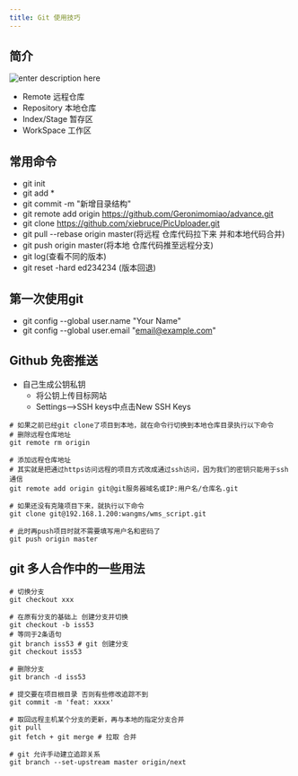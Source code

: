 ```yaml
---
title: Git 使用技巧
---
```


## 简介

![enter description here](https://img.wsmpage.cn/learning/2019-9-30/1569805768299.png)

* Remote 远程仓库
* Repository 本地仓库
* Index/Stage 暂存区
* WorkSpace 工作区


## 常用命令

* git init 
* git add *
* git commit -m "新增目录结构"
* git remote add origin https://github.com/Geronimomiao/advance.git
* git clone https://github.com/xiebruce/PicUploader.git
* git pull --rebase origin master(将远程 仓库代码拉下来 并和本地代码合并)
* git push origin master(将本地 仓库代码推至远程分支)
* git log(查看不同的版本)
* git reset -hard ed234234 (版本回退)

## 第一次使用git

* git config --global user.name "Your Name"
* git config --global user.email "email@example.com"

## Github 免密推送

* 自己生成公钥私钥
  * 将公钥上传目标网站
  * Settings–>SSH keys中点击New SSH Keys

```shell
# 如果之前已经git clone了项目到本地，就在命令行切换到本地仓库目录执行以下命令
# 删除远程仓库地址
git remote rm origin 

# 添加远程仓库地址
# 其实就是把通过https访问远程的项目方式改成通过ssh访问，因为我们的密钥只能用于ssh通信
git remote add origin git@git服务器域名或IP:用户名/仓库名.git

# 如果还没有克隆项目下来，就执行以下命令
git clone git@192.168.1.200:wangms/wms_script.git

# 此时再push项目时就不需要填写用户名和密码了
git push origin master
```

## git 多人合作中的一些用法
```shell
# 切换分支
git checkout xxx

# 在原有分支的基础上 创建分支并切换
git checkout -b iss53
# 等同于2条语句
git branch iss53 # git 创建分支
git checkout iss53

# 删除分支
git branch -d iss53

# 提交要在项目根目录 否则有些修改追踪不到
git commit -m 'feat: xxxx'

# 取回远程主机某个分支的更新，再与本地的指定分支合并
git pull
git fetch + git merge # 拉取 合并

# git 允许手动建立追踪关系
git branch --set-upstream master origin/next
```